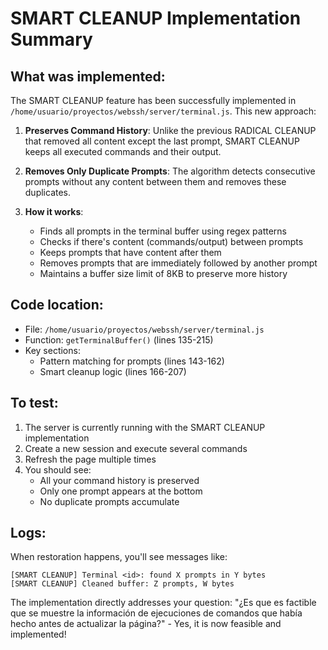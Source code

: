 # SMART CLEANUP Implementation Summary

## What was implemented:

The SMART CLEANUP feature has been successfully implemented in `/home/usuario/proyectos/webssh/server/terminal.js`. This new approach:

1. **Preserves Command History**: Unlike the previous RADICAL CLEANUP that removed all content except the last prompt, SMART CLEANUP keeps all executed commands and their output.

2. **Removes Only Duplicate Prompts**: The algorithm detects consecutive prompts without any content between them and removes these duplicates.

3. **How it works**:
   - Finds all prompts in the terminal buffer using regex patterns
   - Checks if there's content (commands/output) between prompts
   - Keeps prompts that have content after them
   - Removes prompts that are immediately followed by another prompt
   - Maintains a buffer size limit of 8KB to preserve more history

## Code location:
- File: `/home/usuario/proyectos/webssh/server/terminal.js`
- Function: `getTerminalBuffer()` (lines 135-215)
- Key sections:
  - Pattern matching for prompts (lines 143-162)
  - Smart cleanup logic (lines 166-207)

## To test:
1. The server is currently running with the SMART CLEANUP implementation
2. Create a new session and execute several commands
3. Refresh the page multiple times
4. You should see:
   - All your command history is preserved
   - Only one prompt appears at the bottom
   - No duplicate prompts accumulate

## Logs:
When restoration happens, you'll see messages like:
```
[SMART CLEANUP] Terminal <id>: found X prompts in Y bytes
[SMART CLEANUP] Cleaned buffer: Z prompts, W bytes
```

The implementation directly addresses your question: "¿Es que es factible que se muestre la información de ejecuciones de comandos que había hecho antes de actualizar la página?" - Yes, it is now feasible and implemented!